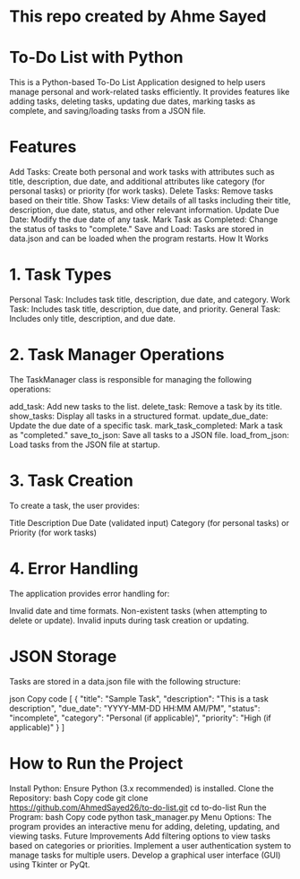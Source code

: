 # This repo created by Ahme Sayed
# To-Do List with Python
This is a Python-based To-Do List Application designed to help users manage personal and work-related tasks efficiently. It provides features like adding tasks, deleting tasks, updating due dates, marking tasks as complete, and saving/loading tasks from a JSON file.

# Features
Add Tasks: Create both personal and work tasks with attributes such as title, description, due date, and additional attributes like category (for personal tasks) or priority (for work tasks).
Delete Tasks: Remove tasks based on their title.
Show Tasks: View details of all tasks including their title, description, due date, status, and other relevant information.
Update Due Date: Modify the due date of any task.
Mark Task as Completed: Change the status of tasks to "complete."
Save and Load: Tasks are stored in data.json and can be loaded when the program restarts.
How It Works
# 1. Task Types
Personal Task: Includes task title, description, due date, and category.
Work Task: Includes task title, description, due date, and priority.
General Task: Includes only title, description, and due date.
# 2. Task Manager Operations
The TaskManager class is responsible for managing the following operations:

add_task: Add new tasks to the list.
delete_task: Remove a task by its title.
show_tasks: Display all tasks in a structured format.
update_due_date: Update the due date of a specific task.
mark_task_completed: Mark a task as "completed."
save_to_json: Save all tasks to a JSON file.
load_from_json: Load tasks from the JSON file at startup.
# 3. Task Creation
To create a task, the user provides:

Title
Description
Due Date (validated input)
Category (for personal tasks) or Priority (for work tasks)
# 4. Error Handling
The application provides error handling for:

Invalid date and time formats.
Non-existent tasks (when attempting to delete or update).
Invalid inputs during task creation or updating.
# JSON Storage
Tasks are stored in a data.json file with the following structure:

json
Copy code
[
    {
        "title": "Sample Task",
        "description": "This is a task description",
        "due_date": "YYYY-MM-DD HH:MM AM/PM",
        "status": "incomplete",
        "category": "Personal (if applicable)",
        "priority": "High (if applicable)"
    }
]
# How to Run the Project
Install Python: Ensure Python (3.x recommended) is installed.
Clone the Repository:
bash
Copy code
git clone https://github.com/AhmedSayed26/to-do-list.git
cd to-do-list
Run the Program:
bash
Copy code
python task_manager.py
Menu Options: The program provides an interactive menu for adding, deleting, updating, and viewing tasks.
Future Improvements
Add filtering options to view tasks based on categories or priorities.
Implement a user authentication system to manage tasks for multiple users.
Develop a graphical user interface (GUI) using Tkinter or PyQt.
